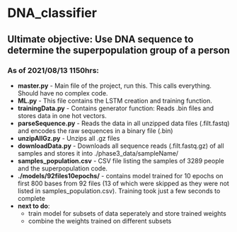 # DNA_classifier
## Ultimate objective: Use DNA sequence to determine the superpopulation group of a person

### As of 2021/08/13 1150hrs:
* **master.py** - Main file of the project, run this. This calls everything. Should have no complex code.
* **ML.py** - This file contains the LSTM creation and training function.
* **trainingData.py** - Contains generator function: Reads .bin files and stores data in one hot vectors.
* **parseSequence.py** - Reads the data in all unzipped data files (.filt.fastq) and encodes the raw sequences in a binary file (.bin)
* **unzipAllGz.py** - Unzips all .gz files
* **downloadData.py** - Downloads all sequence reads (.filt.fastq.gz) of all samples and stores it into ./phase3_data/sampleName/
* **samples_population.csv** - CSV file listing the samples of 3289 people and the superpopulation code.
* **./models/92files10epochs/** - contains model trained for 10 epochs on first 800 bases from 92 files (13 of which were skipped as they were not listed in samples_population.csv). Training took just a few seconds to complete
* **next to do**:
  * train model for subsets of data seperately and store trained weights
  * combine the weights trained on different subsets

